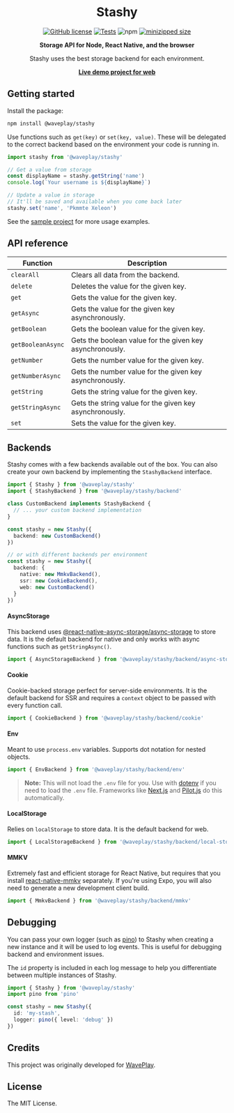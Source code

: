 <h1 align="center">Stashy</h1>

<div align="center">

[![GitHub license](https://img.shields.io/github/license/Wave-Play/stashy?style=flat)](https://github.com/Wave-Play/stashy/blob/main/LICENSE) [![Tests](https://github.com/Wave-Play/stashy/workflows/CI/badge.svg)](https://github.com/Wave-Play/stashy/actions) ![npm](https://img.shields.io/npm/v/@waveplay/stashy) [![minizipped size](https://badgen.net/bundlephobia/minzip/@waveplay/stashy)](https://bundlephobia.com/result?p=@waveplay/stashy)

**Storage API for Node, React Native, and the browser**

Stashy uses the best storage backend for each environment.

<a href="https://example.stashy.waveplay.app"><b>Live demo project for web</b></a>

</div>

## Getting started

Install the package:

```bash
npm install @waveplay/stashy
```

Use functions such as `get(key)` or `set(key, value)`. These will be delegated to the correct backend based on the environment your code is running in. 

```ts
import stashy from '@waveplay/stashy'

// Get a value from storage
const displayName = stashy.getString('name')
console.log(`Your username is ${displayName}`)

// Update a value in storage
// It'll be saved and available when you come back later
stashy.set('name', 'Pkmmte Xeleon')
```

See the [sample project](https://github.com/Wave-Play/stashy/tree/master/examples/basic-example) for more usage examples.

## API reference

| Function          | Description                                              |
| ----------------- | -------------------------------------------------------- |
| `clearAll`        | Clears all data from the backend.                        |
| `delete`          | Deletes the value for the given key.                     |
| `get`             | Gets the value for the given key.                        |
| `getAsync`        | Gets the value for the given key asynchronously.         |
| `getBoolean`      | Gets the boolean value for the given key.                |
| `getBooleanAsync` | Gets the boolean value for the given key asynchronously. |
| `getNumber`       | Gets the number value for the given key.                 |
| `getNumberAsync`  | Gets the number value for the given key asynchronously.  |
| `getString`       | Gets the string value for the given key.                 |
| `getStringAsync`  | Gets the string value for the given key asynchronously.  |
| `set`             | Sets the value for the given key.                        |

## Backends

Stashy comes with a few backends available out of the box. You can also create your own backend by implementing the `StashyBackend` interface.

```ts
import { Stashy } from '@waveplay/stashy'
import { StashyBackend } from '@waveplay/stashy/backend'

class CustomBackend implements StashyBackend {
  // ... your custom backend implementation
}

const stashy = new Stashy({
  backend: new CustomBackend()
})

// or with different backends per environment
const stashy = new Stashy({
  backend: {
    native: new MmkvBackend(),
    ssr: new CookieBackend(),
    web: new CustomBackend()
  }
})
```

#### AsyncStorage

This backend uses [@react-native-async-storage/async-storage](https://github.com/react-native-async-storage/async-storage) to store data. It is the default backend for native and only works with async functions such as `getStringAsync()`.

```ts
import { AsyncStorageBackend } from '@waveplay/stashy/backend/async-storage'
```

#### Cookie

Cookie-backed storage perfect for server-side environments. It is the default backend for SSR and requires a `context` object to be passed with every function call.

```ts
import { CookieBackend } from '@waveplay/stashy/backend/cookie'
```

#### Env

Meant to use `process.env` variables. Supports dot notation for nested objects. 

```ts
import { EnvBackend } from '@waveplay/stashy/backend/env'
```

> **Note:** This will not load the `.env` file for you. Use with [dotenv](https://github.com/motdotla/dotenv) if you need to load the `.env` file. Frameworks like [Next.js](https://nextjs.org/) and [Pilot.js](https://github.com/Wave-Play/pilot/) do this automatically.

#### LocalStorage

Relies on `localStorage` to store data. It is the default backend for web.

```ts
import { LocalStorageBackend } from '@waveplay/stashy/backend/local-storage'
```

#### MMKV

Extremely fast and efficient storage for React Native, but requires that you install [react-native-mmkv](https://github.com/mrousavy/react-native-mmkv) separately. If you're using Expo, you will also need to generate a new development client build.

```ts
import { MmkvBackend } from '@waveplay/stashy/backend/mmkv'
```

## Debugging

You can pass your own logger (such as [pino](https://github.com/pinojs/pino)) to Stashy when creating a new instance and it will be used to log events. This is useful for debugging backend and environment issues. 

The `id` property is included in each log message to help you differentiate between multiple instances of Stashy.

```ts
import { Stashy } from '@waveplay/stashy'
import pino from 'pino'

const stashy = new Stashy({
  id: 'my-stash',
  logger: pino({ level: 'debug' })
})
```

## Credits

This project was originally developed for [WavePlay](https://waveplay.com).

## License

The MIT License.
